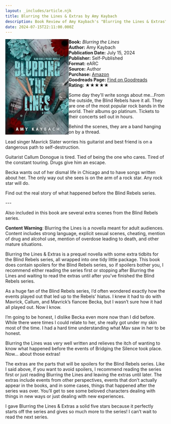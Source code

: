 ```yaml
---
layout: _includes/article.njk
title: Blurring the Lines & Extras by Amy Kaybach
description: Book Review of Amy Kaybach's "Blurring the Lines & Extras"
date: 2024-07-15T22:11:00.000Z
---
```


<section class="review__info">

<img loading="lazy" src="src/assets/uploads/blurringthelines.webp" alt="Book Cover for Amy Kaybach's Blurring the Lines &amp; Extras" width="199" height="300" align="left">

<strong>Book:</strong> <em>Blurring the Lines</em><br>
<strong>Author:</strong> Amy Kaybach<br>
<strong>Publication Date:</strong> July 15, 2024<br>
<strong>Publisher:</strong> Self-Published<br>
<strong>Format:</strong> eARC<br>
<strong>Source:</strong> Author<br>
<strong>Purchase:</strong> <a href="https://amzn.to/4cMxpqE">Amazon</a><br>
<strong>Goodreads Page:</strong> <a href="https://www.goodreads.com/book/show/214045799-blurring-the-lines-extras">Find on Goodreads</a><br>
<strong>Rating:</strong> &#9733;&#9733;&#9733;&#9733;&#9733;

<p class="review__description">Some day they'll write songs about me...From the outside, the Blind Rebels have it all. They are one of the most popular rock bands in the world. Their albums go platinum. Tickets to their concerts sell out in hours.</p>

<p>Behind the scenes, they are a band hanging on by a thread.</p>

<p>Lead singer Mavrick Slater worries his guitarist and best friend is on a dangerous path to self-destruction.</p>

<p>Guitarist Callum Donogue is tired. Tied of being the one who cares. Tired of the constant touring. Drugs give him an escape.</p>
<p>Becka wants out of her dismal life in Chicago and to have songs written about her. The only way out she sees is on the arm of a rock star. Any rock star will do.</p>
<p>Find out the real story of what happened before the Blind Rebels series.</p>
---
<p>Also included in this book are several extra scenes from the Blind Rebels series.</p>
<p><strong>Content Warning</strong>: Blurring the Lines is a novella meant for adult audiences. Content includes strong language, explicit sexual scenes, cheating, mention of drug and alcohol use, mention of overdose leading to death, and other mature situations.</p>

</section>
<p>Blurring the Lines & Extras is a prequel novella with some extra tidbits for the Blind Rebels series, all wrapped into one tidy little package. This book does contain spoilers for the Blind Rebels series, so if spoilers bother you, I recommend either reading the series first or stopping after Blurring the Lines and waiting to read the extras until after you’ve finished the Blind Rebels series.</p>

<p>As a huge fan of the Blind Rebels series, I’d often wondered exactly how the events played out that led up to the Rebels’ hiatus. I knew it had to do with Mavrick, Callum, and Mavrick’s fiancee Becka, but I wasn’t sure how it had all played out. Now I know.</p>

<p>I’m going to be honest, I dislike Becka even more now than I did before. While there were times I could relate to her, she really got under my skin most of the time. I had a hard time understanding what Mav saw in her to be honest.</p>

<p>Blurring the Lines was very well written and relieves the itch of wanting to know what happened before the events of Bridging the Silence took place. Now… about those extras!</p>

<p>The extras are the parts that will be spoilers for the Blind Rebels series. Like I said above, if you want to avoid spoilers, I recommend reading the series first or just reading Blurring the Lines and leaving the extras until later. The extras include events from other perspectives, events that don’t actually appear in the books, and in some cases, things that happened after the series was over. You’ll get to see some beloved characters dealing with things in new ways or just dealing with new experiences.</p>

<p>I gave Blurring the Lines & Extras a solid five stars because it perfectly starts off the series and gives so much more to the series! I can’t wait to read the next series.</p>

